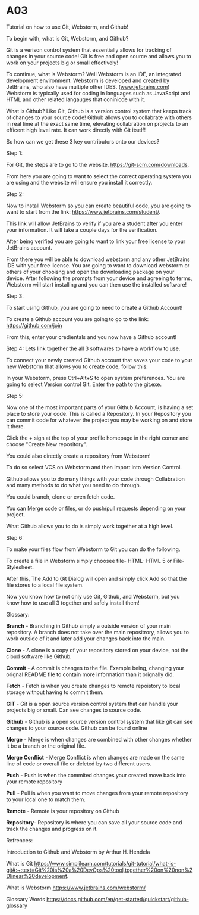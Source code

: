 # A03

Tutorial on how to use Git, Webstorm, and Github!


To begin with, what is Git, Webstorm, and Github?


Git is a verison control system that essentially allows for tracking of changes in your source code! Git is free and open source and allows you to work on your projects big or small effectively!


To continue, what is Webstorm? Well Webstorm is an IDE, an integrated development environment. Webstorm is developed and created by JetBrains, who also have multiple other IDES. (www.jetbrains.com) Webstorm is typically used for coding in languages such as JavaScript and HTML and other related langauges that coninicde with it. 


What is Github? Like Git, Github is a version control system that keeps track of changes to your source code! Github allows you to collabrate with others in real time at the exact same time, elevating collabration on projects to an efficent high level rate. It can work directly with Git itself!


So how can we get these 3 key contributors onto our devices?

Step 1:

For Git, the steps are to go to the website, https://git-scm.com/downloads. 

From here you are going to want to select the correct operating system you are using and the website will ensure you install it correctly. 



Step 2:

Now to install Webstorm so you can create beautiful code, you are going to want to start from the link: https://www.jetbrains.com/student/. 

This link will allow JetBrains to verify if you are a student after you enter your information. It will take a couple days for the verification. 


After being verified you are going to want to link your free license to your JetBrains account. 

From there you will be able to download webstorm and any other JetBrains IDE with your free license. You are going to want to download webstorm or others of your chooisng and open the downloading package on your device. After following the prompts from your device and agreeing to terms, Webstorm will start installing and you can then use the installed software!



Step 3: 

To start using Github, you are going to need to create a Github Account!

To create a Github account you are going to go to the link: https://github.com/join

From this, enter your credientals and you now have a Github account!




Step 4: Lets link together the all 3 softwares to have a workflow to use. 

To connect your newly created Github account that saves your code to your new Webstorm that allows you to create code, follow this:

In your Webstorm, press Ctrl+Alt+S to open system preferences. You are going to select Version control Git. Enter the path to the git.exe. 




Step 5: 

Now one of the most important parts of your Github Account, is having a set place to store your code. This is called a Repository. In your Repository you can commit code for whatever the project you may be working on and store it there. 

Click the + sign at the top of your profile homepage in the right corner and choose "Create New repository". 

You could also directly create a repository from Webstorm!

To do so select VCS on Webstorm and then Import into Version Control.

Github allows you to do many things with your code through Collabration and many methods to do what you need to do through.

You could branch, clone or even fetch code. 

You can Merge code or files, or do push/pull requests depending on your project.

What Github allows you to do is simply work together at a high level. 




Step 6:

To make your files flow from Webstorm to Git you can do the following.

To create a file in Webstorm simply choosee file- HTML- HTML 5 or File- Stylesheet.

After this, The Add to Git Dialog will open and simply click Add so that the file stores to a local file system. 


Now you know how to not only use Git, Github, and Webstorm, but you know how to use all 3 together and safely install them!




Glossary:

**Branch** - Branching in Github simply a outside version of your main repository. A branch does not take over the main repositrory, allows you to work outside of it and later add your changes back into the main. 

**Clone** - A clone is a copy of your repository stored on your device, not the cloud software like Github. 

**Commit** - A commit is changes to the file. Example being, changing your orignal README file to contain more information than it orignally did. 

**Fetch** - Fetch is when you create changes to remote repoistory to local storage without having to commit them. 

**GIT** - Git is a open source version control system that can handle your projects big or small. Can see changes to source code.

**Github** - Github is a open source version control system that like git can see changes to your source code. Github can be found online

**Merge** - Merge is when changes are combined with other changes whether it be a branch or the original file. 

**Merge Conflict** - Merge Conflict is when changes are made on the same line of code or overall file or deleted by two different users.

**Push** - Push is when the commited changes your created move back into your remote repository

**Pull** - Pull is when you want to move changes from your remote repository to your local one to match them.

**Remote** - Remote is your repository on Github

**Repository**- Repository is where you can save all your source code and track the changes and progress on it.





Refrences: 


Introduction to Github and Webstorm by Arthur H. Hendela




What is Git
https://www.simplilearn.com/tutorials/git-tutorial/what-is-git#:~:text=Git%20is%20a%20DevOps%20tool,together%20on%20non%2Dlinear%20development.




What is Webstorm
https://www.jetbrains.com/webstorm/



Glossary Words
https://docs.github.com/en/get-started/quickstart/github-glossary

